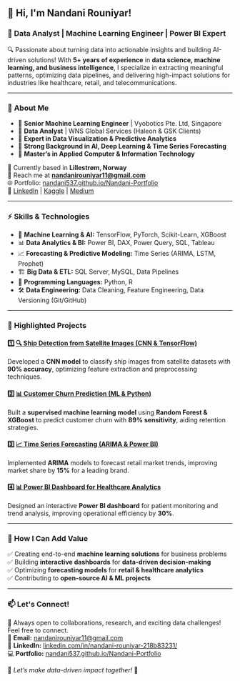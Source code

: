 ## 👋 Hi, I'm Nandani Rouniyar!  
### 🚀 Data Analyst | Machine Learning Engineer | Power BI Expert   

🔍 Passionate about turning data into actionable insights and building AI-driven solutions! With **5+ years of experience** in **data science, machine learning, and business intelligence**, I specialize in extracting meaningful patterns, optimizing data pipelines, and delivering high-impact solutions for industries like healthcare, retail, and telecommunications.

---

### 📌 **About Me**  
- 🔹 **Senior Machine Learning Engineer** | Vyobotics Pte. Ltd, Singapore  
- 🔹 **Data Analyst** | WNS Global Services (Haleon & GSK Clients)  
- 🔹 **Expert in Data Visualization & Predictive Analytics**  
- 🔹 **Strong Background in AI, Deep Learning & Time Series Forecasting**  
- 🔹 **Master’s in Applied Computer & Information Technology**  

📍 Currently based in **Lillestrøm, Norway**  
📧 Reach me at **nandanirouniyar11@gmail.com**  
🌐 Portfolio: [nandani537.github.io/Nandani-Portfolio](https://nandani537.github.io/Nandani-Portfolio)  
🔗 [LinkedIn](https://www.linkedin.com/in/nandani-rouniyar-218b83231/) | [Kaggle](https://www.kaggle.com/) | [Medium](https://medium.com/)

---

### ⚡ **Skills & Technologies**

- 🧠 **Machine Learning & AI:** TensorFlow, PyTorch, Scikit-Learn, XGBoost
- 📊 **Data Analytics & BI:** Power BI, DAX, Power Query, SQL, Tableau
- 📈 **Forecasting & Predictive Modeling:** Time Series (ARIMA, LSTM, Prophet)
- 🏗 **Big Data & ETL:** SQL Server, MySQL, Data Pipelines
- 📝 **Programming Languages:** Python, R
- 🛠 **Data Engineering:** Data Cleaning, Feature Engineering, Data Versioning (Git/GitHub)

---

### 🚀 **Highlighted Projects**

#### 1️⃣ [🔍 Ship Detection from Satellite Images (CNN & TensorFlow)](https://github.com/nandani537/Ship-Detection-CNN)  
Developed a **CNN model** to classify ship images from satellite datasets with **90% accuracy**, optimizing feature extraction and preprocessing techniques. 

#### 2️⃣ [📊 Customer Churn Prediction (ML & Python)](https://github.com/nandani537/Customer-Churn-Prediction)  
Built a **supervised machine learning model** using **Random Forest & XGBoost** to predict customer churn with **89% sensitivity**, aiding retention strategies. 

#### 3️⃣ [📈 Time Series Forecasting (ARIMA & Power BI)](https://github.com/nandani537/Time-Series-Forecasting)  
Implemented **ARIMA** models to forecast retail market trends, improving market share by **15%** for a leading brand. 

#### 4️⃣ [📊 Power BI Dashboard for Healthcare Analytics](https://github.com/nandani537/Healthcare-PowerBI-Dashboard)  
Designed an interactive **Power BI dashboard** for patient monitoring and trend analysis, improving operational efficiency by **30%**.

---

### 🌟 **How I Can Add Value**
✅ Creating end-to-end **machine learning solutions** for business problems  
✅ Building **interactive dashboards** for **data-driven decision-making**  
✅ Optimizing **forecasting models** for **retail & healthcare analytics**  
✅ Contributing to **open-source AI & ML projects**  

---

### 📫 **Let's Connect!**
💬 Always open to collaborations, research, and exciting data challenges! Feel free to connect.  
📩 **Email:** nandanirouniyar11@gmail.com  
🔗 **LinkedIn:** [linkedin.com/in/nandani-rouniyar-218b83231/](https://www.linkedin.com/in/nandani-rouniyar-218b83231/)  
💻 **Portfolio:** [nandani537.github.io/Nandani-Portfolio](https://nandani537.github.io/Nandani-Portfolio)  

🌟 *Let’s make data-driven impact together!* 🚀
